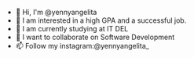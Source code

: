- 👋 Hi, I'm @yennyangelita
- 👀 I am interested in a high GPA and a successful job.
- 🌱 I am currently studying at IT DEL
- 💞️ I want to collaborate on Software Development
- 📫 Follow my instagram:@yennyangelita_

